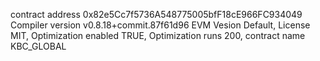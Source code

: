 contract address 0x82e5Cc7f5736A548775005bfF18cE966FC934049
Compiler version v0.8.18+commit.87f61d96
EVM Vesion Default,
License MIT,
Optimization enabled TRUE,
Optimization runs 200,
contract name KBC_GLOBAL
